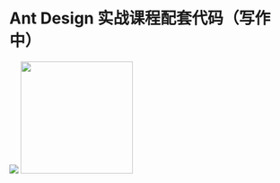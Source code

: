 # Ant Design 实战课程配套代码（写作中）

<img src="https://gw.alipayobjects.com/zos/rmsportal/DReQIejdcJPeaXWEDKDe.png" />

<img height="200" src="https://pandafe.gitee.io/clock/img/antd-ding.jpg" />
